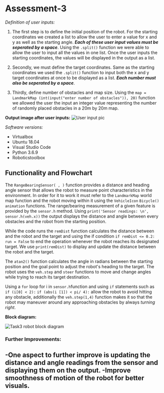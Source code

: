 # **Assessment-3**

*Definition of user inputs:*

1. The first step is to define the initial position of the robot. For the starting coordinates we created a list to allow the user to enter a value for x and y as well as the starting angle. ***Each of these user input values must be seperated by a space***. Using the `.split()` function we were able to allow the user to input all the values in one list. Once the user inputs the starting coordinates, the values will be displayed in the output as a list.

2. Secondly, we must define the target coordinates. Same as the starting coordinates we used the `.split()` function to input both the x and y target coordinates at once to be displayed as a list. ***Each number must also be seperated by a space***.

3. Thirdly, define number of obstacles and map size. Using the `map = LandmarkMap (int(input("enter number of obstacles")), 20)` function we allowed the user the input an integer value representing the number of randomly placed obstacles in a 20m by 20m map.

**Output image after user inputs:**
![User input pic](https://user-images.githubusercontent.com/99170649/164945994-0df0d191-b407-4afc-a527-091566eb8339.PNG)

 *Software versions:*
- Virtualbox
- Ubuntu 18.04
- Visual Studio Code
- Python 3.6.9
- Roboticstoolbox

## Functionality and Flowchart

The `RangeBearingSensor( , )` function provides a distance and heading angle sensor that allows the robot to measure point characteristics in the environment. In order for it to work it must refer to the `LandmarkMap` world map function and the robot moving within it using the  `VehicleIcon` `Bicycle()` `animation` functions. The range/bearing measurement of a given feature is provided by the `sensor.h` method. Using `print('Sensor readings: \n', sensor.h(veh.x))` the output displays the distance and angle between every obstacles and the robot from the starting position.

While the code runs the `remDist` function calculates the distance between and the robot and the target and using the if condition `if remDist <= 0.2:` `run = False` to end the operation whenever the robot reaches its designated target. We use `print(remDist)` to display and update the distance between the robot and the target.

The `atan2()` function calculates the angle in radians between the starting position and the goal point to adjust the robot's heading to the target.
The robot uses the `veh.step` and `steer` functions to move and change angles while trying to reach its target destination.

Using a `for` loop for i in `sensor.h`function and using `if` statements such as ` if (i[0] < 2):`
         `if (abs(i [1]) < pi/ 4):` allow the robot to avoid hitting any obstacle, additionally the `veh.step(1,4)` function makes it so that the robot may maneuver around any approaching obstacles by always *turning right*. 

**Block diagram:**
  
![Task3 robot block diagram](https://user-images.githubusercontent.com/99170649/164946678-70fb5241-9827-4e4b-9204-d379305af66a.png)

### Further Improvements:

-One aspect to further improve is updating the distance and angle readings from the sensor and displaying them on the output.
-Improve smoothness of motion of the robot for better visuals.
-

